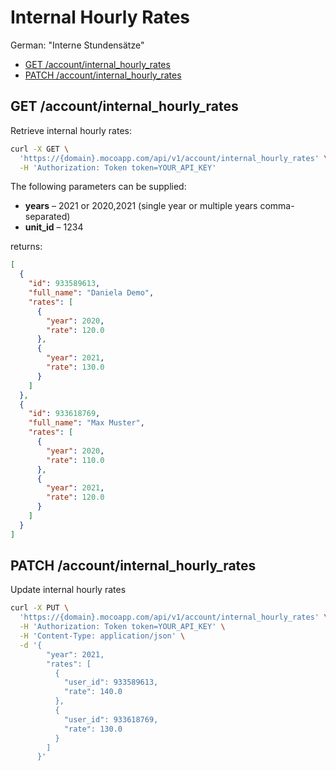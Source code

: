 # Internal Hourly Rates

German: "Interne Stundensätze"

<!-- TOC depthfrom:2 -->

- [GET /account/internal_hourly_rates](#get-accountinternal_hourly_rates)
- [PATCH /account/internal_hourly_rates](#patch-accountinternal_hourly_rates)

<!-- /TOC -->

## GET /account/internal_hourly_rates

Retrieve internal hourly rates:

```bash
curl -X GET \
  'https://{domain}.mocoapp.com/api/v1/account/internal_hourly_rates' \
  -H 'Authorization: Token token=YOUR_API_KEY'
```

The following parameters can be supplied:

- **years** – 2021 or 2020,2021 (single year or multiple years comma-separated)
- **unit_id** – 1234

returns:

```json
[
  {
    "id": 933589613,
    "full_name": "Daniela Demo",
    "rates": [
      {
        "year": 2020,
        "rate": 120.0
      },
      {
        "year": 2021,
        "rate": 130.0
      }
    ]
  },
  {
    "id": 933618769,
    "full_name": "Max Muster",
    "rates": [
      {
        "year": 2020,
        "rate": 110.0
      },
      {
        "year": 2021,
        "rate": 120.0
      }
    ]
  }
]
```

## PATCH /account/internal_hourly_rates

Update internal hourly rates

```bash
curl -X PUT \
  'https://{domain}.mocoapp.com/api/v1/account/internal_hourly_rates' \
  -H 'Authorization: Token token=YOUR_API_KEY' \
  -H 'Content-Type: application/json' \
  -d '{
        "year": 2021,
        "rates": [
          {
            "user_id": 933589613,
            "rate": 140.0
          },
          {
            "user_id": 933618769,
            "rate": 130.0
          }
        ]
      }'
```
